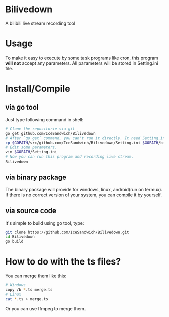 # Bilivedown
A bilibili live stream recording tool

# Usage
To make it easy to execute by some task programs like cron, this program **will not** accept any parameters. 
All parameters will be stored in Setting.ini file. 

# Install/Compile
## via go tool
Just type following command in shell:
``` bash
# Clone the repositorie via git
go get github.com/IceSandwich/Bilivedown
# After `go get` command, you can't run it directly. It need Setting.ini file.
cp $GOPATH/src/github.com/IceSandwich/Bilivedown/Setting.ini $GOPATH/bin/Setting.ini
# Edit some parameters.
vim $GOPATH/Setting.ini
# Now you can run this program and recording live stream.
Bilivedown
```
## via binary package
The binary package will provide for windows, linux, android(run on termux). 
If there is no correct version of your system, you can compile it by yourself.
## via source code
It's simple to build using go tool, type:
``` bash
git clone https://github.com/IceSandwich/Bilivedown.git
cd Bilivedown
go build
```

# How to do with the ts files?
You can merge them like this:
``` bash
# Windows
copy /b *.ts merge.ts
# Linux
cat *.ts > merge.ts
```
Or you can use ffmpeg to merge them.
